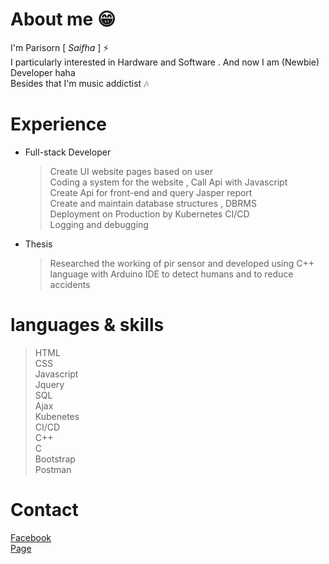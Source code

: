 # About me :grin:
I'm Parisorn [ *Saifha* ] ⚡<br>
I particularly interested in Hardware and Software . And now I am (Newbie) Developer haha<br>
Besides that I'm music addictist :notes:

# Experience
- Full-stack Developer
	> Create UI website pages based on user <br>
	> Coding a system for the website , Call Api with Javascript <br>
	> Create Api for front-end and query Jasper report <br>
	> Create and maintain database structures , DBRMS <br>
	> Deployment on Production by Kubernetes CI/CD<br>
	> Logging and debugging<br>
- Thesis
  > Researched the working of pir sensor and developed using C++ language with Arduino IDE to detect humans and to reduce accidents
	
# languages & skills
  > HTML <br>
  > CSS<br>
  > Javascript<br>
  > Jquery<br>
  > SQL<br>
  > Ajax<br>
  > Kubenetes<br>
  > CI/CD<br>
  > C++<br>
  > C<br>
  > Bootstrap<br>
  > Postman<br>
# Contact
  [Facebook](https://www.facebook.com/fha.onsen)  
  [Page](https://www.facebook.com/Parisorn.K/)
